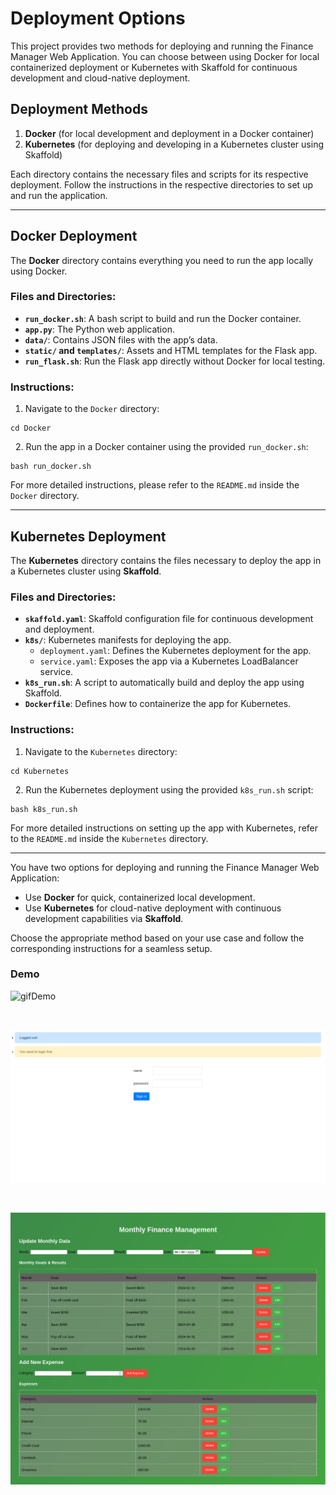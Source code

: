 # Deployment Options

This project provides two methods for deploying and running the Finance Manager Web Application. You can choose between using Docker for local containerized deployment or Kubernetes with Skaffold for continuous development and cloud-native deployment.

## Deployment Methods

1.  **Docker** (for local development and deployment in a Docker container)
2.  **Kubernetes** (for deploying and developing in a Kubernetes cluster using Skaffold)

Each directory contains the necessary files and scripts for its respective deployment. Follow the instructions in the respective directories to set up and run the application.

* * *

## Docker Deployment

The **Docker** directory contains everything you need to run the app locally using Docker.

### Files and Directories:

- **`run_docker.sh`**: A bash script to build and run the Docker container.
- **`app.py`**: The Python web application.
- **`data/`**: Contains JSON files with the app’s data.
- **`static/` and `templates/`**: Assets and HTML templates for the Flask app.
- **`run_flask.sh`**: Run the Flask app directly without Docker for local testing.

### Instructions:

1.  Navigate to the `Docker` directory:

```
cd Docker
```

&nbsp; 2. Run the app in a Docker container using the provided `run_docker.sh`:

```
bash run_docker.sh
```

For more detailed instructions, please refer to the `README.md` inside the `Docker` directory.

* * *

## Kubernetes Deployment

The **Kubernetes** directory contains the files necessary to deploy the app in a Kubernetes cluster using **Skaffold**.

### Files and Directories:

- **`skaffold.yaml`**: Skaffold configuration file for continuous development and deployment.
- **`k8s/`**: Kubernetes manifests for deploying the app.
    - `deployment.yaml`: Defines the Kubernetes deployment for the app.
    - `service.yaml`: Exposes the app via a Kubernetes LoadBalancer service.
- **`k8s_run.sh`**: A script to automatically build and deploy the app using Skaffold.
- **`Dockerfile`**: Defines how to containerize the app for Kubernetes.

### Instructions:

1.  Navigate to the `Kubernetes` directory:

```
cd Kubernetes

```

&nbsp; 2. Run the Kubernetes deployment using the provided `k8s_run.sh` script:

```
bash k8s_run.sh
```

For more detailed instructions on setting up the app with Kubernetes, refer to the `README.md` inside the `Kubernetes` directory.

* * *

You have two options for deploying and running the Finance Manager Web Application:

- Use **Docker** for quick, containerized local development.
- Use **Kubernetes** for cloud-native deployment with continuous development capabilities via **Skaffold**.

Choose the appropriate method based on your use case and follow the corresponding instructions for a seamless setup.



### Demo 

![gifDemo](https://github.com/sohaib1khan/Finance_Manager_Web_Application/blob/main/Kubernetes/img/Finance_Manage.gif)

&nbsp;

![Login](https://github.com/sohaib1khan/Finance_Manager_Web_Application/blob/main/Kubernetes/img/Login.png)


&nbsp;

![Demo](https://github.com/sohaib1khan/Finance_Manager_Web_Application/blob/main/Kubernetes/img/Screenshot%202024-09-04%20at%2000-27-38%20Finance%20Manager.png)



